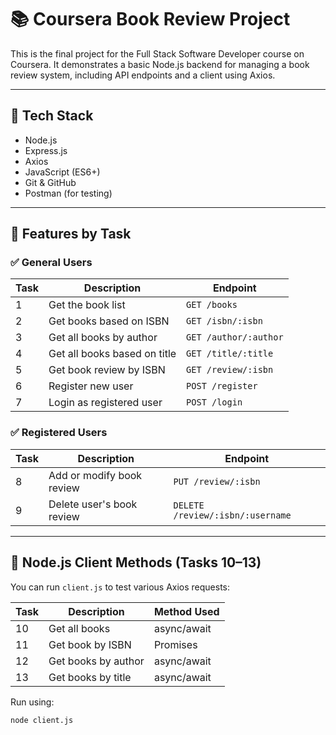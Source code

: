 # 📚 Coursera Book Review Project

This is the final project for the Full Stack Software Developer course on Coursera. It demonstrates a basic Node.js backend for managing a book review system, including API endpoints and a client using Axios.

---

## 🔧 Tech Stack

- Node.js
- Express.js
- Axios
- JavaScript (ES6+)
- Git & GitHub
- Postman (for testing)

---

## 🚀 Features by Task

### ✅ General Users
| Task | Description                             | Endpoint                             |
|------|-----------------------------------------|--------------------------------------|
| 1    | Get the book list                       | `GET /books`                         |
| 2    | Get books based on ISBN                 | `GET /isbn/:isbn`                    |
| 3    | Get all books by author                 | `GET /author/:author`                |
| 4    | Get all books based on title            | `GET /title/:title`                  |
| 5    | Get book review by ISBN                 | `GET /review/:isbn`                  |
| 6    | Register new user                       | `POST /register`                     |
| 7    | Login as registered user                | `POST /login`                        |

### ✅ Registered Users
| Task | Description                             | Endpoint                             |
|------|-----------------------------------------|--------------------------------------|
| 8    | Add or modify book review               | `PUT /review/:isbn`                  |
| 9    | Delete user's book review               | `DELETE /review/:isbn/:username`     |

---

## 🧪 Node.js Client Methods (Tasks 10–13)

You can run `client.js` to test various Axios requests:

| Task | Description                             | Method Used     |
|------|-----------------------------------------|-----------------|
| 10   | Get all books                           | async/await     |
| 11   | Get book by ISBN                        | Promises        |
| 12   | Get books by author                     | async/await     |
| 13   | Get books by title                      | async/await     |

Run using:

```bash
node client.js
